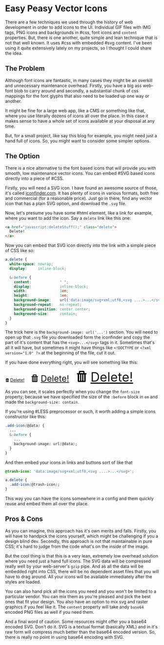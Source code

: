 # Easy Peasy Vector Icons

There are a few techniques we used through the history of
web development in order to add icons to the UI. Individual GIF
files with IMG tags, PNG icons and backgrounds in #css, font icons
and `content` properties. But, there is one another, quite simple
and lean technique that is not that well known. It uses #css with
embedded #svg content. I've been using it quite extensively lately
on my projects, so I thought I could share the idea.

## The Problem

Although font icons are fantastic, in many cases they might
be an overkill and unnecessary maintenance overhead. Firstly,
you have a big ass web-font blob to carry around and secondly,
a substantial chunk of css mappings for the font glyphs that
also need to be loaded up one way or another.

It might be fine for a large web app, like a CMS or something
like that, where you use literally dozens of icons all over
the place. In this case it makes sense to have a whole set
of icons available at your disposal at any time.

But, for a small project, like say this blog for example, you
might need just a hand full of icons. So, you might want to
consider some simpler options.

## The Option

There is a nice alternative to the font based icons that will
provide you with smooth, low maintenance vector icons. You
can embed #SVG based icons directly into a piece of #CSS.

Firstly, you will need a SVG icon. I have found an awesome
source of those, it's called [iconfinder.com](https://www.iconfinder.com).
It has plenty of icons in various formats, both free and commercial
(for a reasonable price). Just go in there, find any vector icon
that has a plain SVG option, and download the `.svg` file.

Now, let's presume you have some #html element, like a link for
example, where you want to add the icon. Say a `delete`
link like this one:

```html
<a href="javascript:deleteStuff();" class="delete">
  Delete!
</a>
```

Now you can embed that SVG icon directly into the link with a
simple piece of CSS like so:

```css
a.delete {
  white-space: nowrap;
  display:     inline-block;

  &:before {
    content:             " ";
    display:             inline-block;
    width:               1em;
    height:              1em;
    background-image:    url('data:image/svg+xml;utf8,<svg ....>...</svg>');
    background-repeat:   no-repeat;
    background-position: center center;
    background-size:     contain;
  }
}
```

The trick here is the `background-image: url('...')` section. You
will need to open up that `.svg` file you downloaded form the iconfinder
and copy the part of it's content that has the `<svg>...</svg>` tags
in it. Sometimes that's all it will have, but sometimes it might have things
like `<!DOCTYPE` or `<?xml version="1.0" ?>` at the beginning of the file,
cut it out.

If you have done everything right, you will see something like this:

<p class="step-1">
  <a href="javascript:alert('deleting!')" class="delete">Delete!</a>
  <a href="javascript:alert('deleting!')" class="delete" style="font-size: 2em">Delete!</a>
  <a href="javascript:alert('deleting!')" class="delete" style="font-size: 3em">Delete!</a>
</p>
<style type="text/css">
  .step-1 a.delete {
    white-space: nowrap;
    display:     inline-block;
    margin-right: 1rem;
  }
  .step-1 a.delete:before {
    display:             inline-block;
    width:               1em;
    height:              1em;
    vertical-align:      middle;
    content:             " ";
    background-image:    url('data:image/svg+xml;utf8,<svg enable-background="new 0 0 500 500" height="500px" id="Layer_1" version="1.1" viewBox="0 0 500 500" width="500px" xml:space="preserve" xmlns="http://www.w3.org/2000/svg" xmlns:xlink="http://www.w3.org/1999/xlink"><path clip-rule="evenodd" d="M418.081,122.802h-59.057V68.29  c0-20.077-16.262-36.34-36.341-36.34H177.316c-20.078,0-36.342,16.264-36.342,36.34v54.513H81.918  c-12.536,0-22.713,10.177-22.713,22.715c0,12.536,10.177,22.713,22.713,22.713h13.629v263.48c0,20.078,16.262,36.34,36.341,36.34  h236.224c20.078,0,36.341-16.262,36.341-36.34v-263.48h13.629c12.535,0,22.715-10.177,22.715-22.713  C440.796,132.979,430.616,122.802,418.081,122.802z M313.598,122.802H186.4V97.367c0-11.083,8.909-19.991,19.991-19.991h87.216  c11.084,0,19.99,8.909,19.99,19.991V122.802z M186.4,186.401v218.051c0,9.992-8.181,18.172-18.17,18.172s-18.17-8.18-18.17-18.172  V186.401c0-9.989,8.18-18.17,18.17-18.17S186.4,176.412,186.4,186.401z M268.172,186.401v218.051  c0,9.992-8.181,18.172-18.172,18.172c-9.99,0-18.17-8.18-18.17-18.172V186.401c0-9.989,8.181-18.17,18.17-18.17  C259.991,168.231,268.172,176.412,268.172,186.401z M349.938,186.401v218.051c0,9.992-8.181,18.172-18.169,18.172  c-9.99,0-18.172-8.18-18.172-18.172V186.401c0-9.989,8.182-18.17,18.172-18.17C341.758,168.231,349.938,176.412,349.938,186.401z" fill-rule="evenodd"/></svg>');
    background-repeat:   no-repeat;
    background-position: center center;
    background-size:     contain;
    margin-right:        0.2em;
    margin-top:         -0.3em;
  }
</style>

As you can see, it scales perfectly when you change the `font-size`
property; because we have specified the size of the `:before` block
in `em` and made the `background-size: contain`.

If you're using #LESS preprocessor or such, it worth adding a simple
icons constructor like this:

```css
.add-icon(@data) {
  ...
  &:before {
    ...
    background-image: url(@data);
  }
}
```

And then embed your icons in links and buttons sort of like that

```css
@trash-icon: 'data:image/svg+xml;utf8,<svg ....>...</svg>';

a.delete {
  .add-icon(@trash-icon);
}
```

This way you can have the icons somewhere in a config and them quickly
reuse and embed them all over the place.

## Pros & Cons

As you can imagine, this approach has it's own merits and falls. Firstly,
you will have to handpick the icons yourself, which might be challenging
if you a design blind dev. Secondly, this approach is not that maintainable
in pure CSS; it's hard to judge from the code what's on the inside of the
image.

But the cool thing is that this is a very lean, extremely low overhead
solution where you need just a hand full icons. The SVG data will be
compressed really well by your web-server's `gzip` pipe. And as all the
data will be embedded right into CSS, there will be no dependent asset
files that you will have to drag around. All your icons will be available
immediately after the styles are loaded.

You can also hand pick all the icons you need and you won't be limited
to a particular vendor. You can mix them as you're pleased and pick the
best ones that fit your design. You also have an option to mix svg and
raster graphics if you feel like it. The `content` property will take
andy `base64` encoded PNG files as well if you need them.

And a final word of caution. Some resources might offer you a base64 encoded
SVG. Don't do it. SVG is a textual format (basically XML) and in it's
raw form will compress much better than the base64 encoded version. So,
there is really no point in using base64 encoding with SVG.
